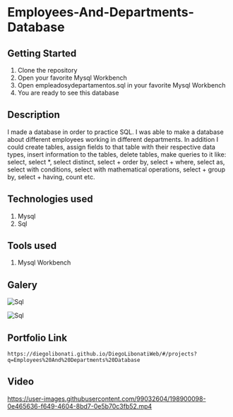 # Employees-And-Departments-Database

## Getting Started

1. Clone the repository
2. Open your favorite Mysql Workbench
3. Open empleadosydepartamentos.sql in your favorite Mysql Workbench
4. You are ready to see this database

## Description

I made a database in order to practice SQL. I was able to make a database about different employees working in different departments. In addition I could create tables, assign fields to that table with their respective data types, insert information to the tables, delete tables, make queries to it like: select, select \*, select distinct, select + order by, select + where, select as, select with conditions, select with mathematical operations, select + group by, select + having, count etc.

## Technologies used

1. Mysql
2. Sql

## Tools used

1. Mysql Workbench

## Galery

![Sql](https://raw.githubusercontent.com/DiegoLibonati/DiegoLibonatiWeb/main/data/projects/Mysql/Imagenes/emplydepmysql-0.jpg)

![Sql](https://raw.githubusercontent.com/DiegoLibonati/DiegoLibonatiWeb/main/data/projects/Mysql/Imagenes/emplydepmysql-1.jpg)

## Portfolio Link

`https://diegolibonati.github.io/DiegoLibonatiWeb/#/projects?q=Employees%20And%20Departments%20Database`

## Video

https://user-images.githubusercontent.com/99032604/198900098-0e465636-f649-4604-8bd7-0e5b70c3fb52.mp4
